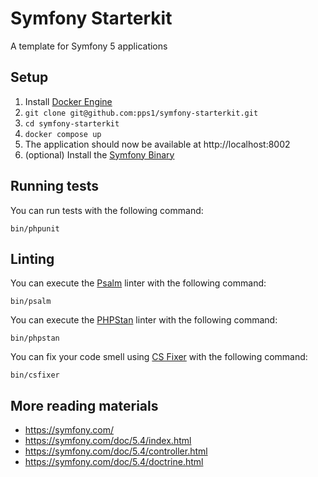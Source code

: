 # Symfony Starterkit

A template for Symfony 5 applications

## Setup
1. Install [Docker Engine](https://docs.docker.com/engine/install/)
2. ```git clone git@github.com:pps1/symfony-starterkit.git```
3. ```cd symfony-starterkit```
4. ```docker compose up```
5. The application should now be available at http://localhost:8002
6. (optional) Install the [Symfony Binary](https://symfony.com/download)

## Running tests
You can run tests with the following command:
```shell
bin/phpunit
```

## Linting
You can execute the [Psalm](https://psalm.dev/) linter with the following command:
```shell
bin/psalm
```

You can execute the [PHPStan](https://github.com/phpstan/phpstan) linter with the following command:
```shell
bin/phpstan
```

You can fix your code smell using [CS Fixer](https://github.com/FriendsOfPHP/PHP-CS-Fixer) with the following command:
```shell
bin/csfixer
```

## More reading materials
- https://symfony.com/
- https://symfony.com/doc/5.4/index.html
- https://symfony.com/doc/5.4/controller.html
- https://symfony.com/doc/5.4/doctrine.html

